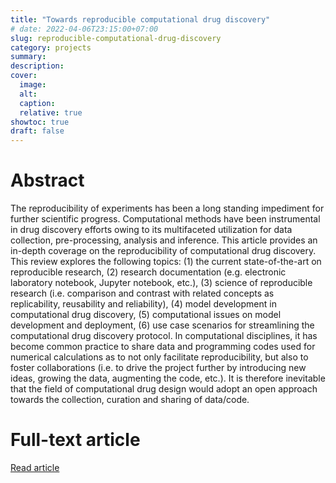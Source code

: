 ```yaml
---
title: "Towards reproducible computational drug discovery"
# date: 2022-04-06T23:15:00+07:00
slug: reproducible-computational-drug-discovery
category: projects
summary:
description:
cover:
  image:
  alt:
  caption:
  relative: true
showtoc: true
draft: false
---
```


# Abstract

The reproducibility of experiments has been a long standing impediment for further scientific progress. Computational methods have been instrumental in drug discovery efforts owing to its multifaceted utilization for data collection, pre-processing, analysis and inference. This article provides an in-depth coverage on the reproducibility of computational drug discovery. This review explores the following topics: (1) the current state-of-the-art on reproducible research, (2) research documentation (e.g. electronic laboratory notebook, Jupyter notebook, etc.), (3) science of reproducible research (i.e. comparison and contrast with related concepts as replicability, reusability and reliability), (4) model development in computational drug discovery, (5) computational issues on model development and deployment, (6) use case scenarios for streamlining the computational drug discovery protocol. In computational disciplines, it has become common practice to share data and programming codes used for numerical calculations as to not only facilitate reproducibility, but also to foster collaborations (i.e. to drive the project further by introducing new ideas, growing the data, augmenting the code, etc.). It is therefore inevitable that the field of computational drug design would adopt an open approach towards the collection, curation and sharing of data/code.

# Full-text article
[Read article](https://jcheminf.biomedcentral.com/articles/10.1186/s13321-020-0408-x)
